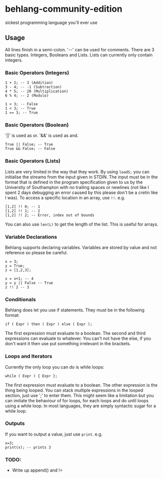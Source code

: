 # behlang-community-edition
sickest programming language you'll ever use

## Usage
All lines finish in a semi-colon. '--' can be used for comments.
There are 3 basic types. Integers, Booleans and Lists. Lists can currently only contain integers. 
### Basic Operators (Integers)
``` 
1 + 2; -- 3 (Addition)
3 - 4; -- -1 (Subtraction)
4 * 5; -- 20 (Multiplication)
6 % 4; -- 2 (Modulo)

1 > 3; -- False
1 < 3; -- True
1 == 3; -- True
```
### Basic Operators (Boolean)
'||' is used as or. '&&' is used as and.


```
True || False; -- True
True && False; -- False
```

### Basic Operators (Lists)
Lists are very limited in the way that they work. By using ``` loadS; ``` you can initialise the streams from the input given in STDIN. The input must be in the format that is defined in the program specification given to us by the Universtiy of Southampton with no trailing spaces or newlines (not like I spent 2 days debugging an error caused by this please don't be a cretin like I was).
To access a specific location in an array, use ``` !! ```. e.g.
```
[1,2] !! 0; -- 1
[1,2] !! 1; -- 2
[1,2] !! 2; -- Error, index out of bounds
```
You can also use ``` len(L) ``` to get the length of the list. This is useful for arrays.

### Variable Declarations 
Behlang supports declaring variables. Variables are stored by value and not reference so please be careful.
```
x = 3;
y = True;
z = [1,2,3];

x = x+1; -- 4
y = y || False -- True
z !! 2 -- 3

```

### Conditionals
Behlang does let you use if statements. They must be in the following format:
``` 
if ( Expr ) then ( Expr ) else ( Expr );
```
The first expression must evaluate to a boolean. The second and third expressions can evaluate to whatever. You can't not have the else, if you don't want it then use put something irrelevant in the brackets.

### Loops and Iterators
Currently the only loop you can do is while loops:
```
while ( Expr ) { Expr };
```
The first expression must evaluate to a boolean. The other expression is the thing being looped. You can stack multiple expressions in the looped section, just use ';' to enter them.
This might seem like a limitation but you can imitate the behaviour of for loops, for each loops and do until loops using a while loop. In most languages, they are simply syntactic sugar for a while loop.

### Outputs

If you want to output a value, just use ```print```.
e.g.
```
x=3;
print(x); -- prints 3
```

### TODO: 
- Write up append() and !=






















